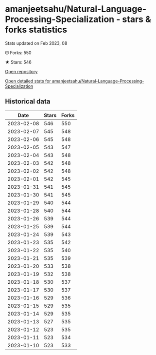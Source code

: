 # amanjeetsahu/Natural-Language-Processing-Specialization - stars & forks statistics

Stats updated on Feb 2023, 08

☋ Forks: 550

★ Stars: 546

[Open repository](https://github.com/amanjeetsahu/Natural-Language-Processing-Specialization)

[Open detailed stats for amanjeetsahu/Natural-Language-Processing-Specialization](https://reviewgithub.com/rep/amanjeetsahu/Natural-Language-Processing-Specialization)

## Historical data
| Date | Stars | Forks |
|------|-------|-------|
| 2023-02-08 | 546 | 550 | 
| 2023-02-07 | 545 | 548 | 
| 2023-02-06 | 545 | 548 | 
| 2023-02-05 | 543 | 547 | 
| 2023-02-04 | 543 | 548 | 
| 2023-02-03 | 542 | 548 | 
| 2023-02-02 | 542 | 548 | 
| 2023-02-01 | 542 | 545 | 
| 2023-01-31 | 541 | 545 | 
| 2023-01-30 | 541 | 545 | 
| 2023-01-29 | 540 | 544 | 
| 2023-01-28 | 540 | 544 | 
| 2023-01-26 | 539 | 544 | 
| 2023-01-25 | 539 | 544 | 
| 2023-01-24 | 539 | 543 | 
| 2023-01-23 | 535 | 542 | 
| 2023-01-22 | 535 | 540 | 
| 2023-01-21 | 535 | 539 | 
| 2023-01-20 | 533 | 538 | 
| 2023-01-19 | 532 | 538 | 
| 2023-01-18 | 530 | 537 | 
| 2023-01-17 | 530 | 537 | 
| 2023-01-16 | 529 | 536 | 
| 2023-01-15 | 529 | 535 | 
| 2023-01-14 | 529 | 535 | 
| 2023-01-13 | 527 | 535 | 
| 2023-01-12 | 523 | 535 | 
| 2023-01-11 | 523 | 534 | 
| 2023-01-10 | 523 | 533 | 

